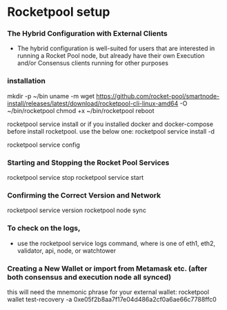# Rocketpool setup

### The Hybrid Configuration with External Clients 
  - The hybrid configuration is well-suited for users that are interested in running a Rocket Pool node, but already have their own Execution and/or Consensus clients running for other purposes

### installation
mkdir -p ~/bin
uname -m
wget https://github.com/rocket-pool/smartnode-install/releases/latest/download/rocketpool-cli-linux-amd64 -O ~/bin/rocketpool
chmod +x ~/bin/rocketpool
reboot

rocketpool service install
or if you installed docker and docker-compose before install rocketpool. use the below one:
rocketpool service install -d


rocketpool service config

### Starting and Stopping the Rocket Pool Services 
rocketpool service stop
rocketpool service start

### Confirming the Correct Version and Network 
rocketpool service version
rocketpool node sync

### To check on the logs, 
  - use the rocketpool service logs <container> command, where <container> is one of eth1, eth2, validator, api, node, or watchtower

### Creating a New Wallet or import from Metamask etc. (after both consensus and execution node all synced)
this will need the mnemonic phrase for your external wallet:
rocketpool wallet test-recovery -a 0xe05f2b8aa7f17e04d486a2cf0a6ae66c7788ffc0

